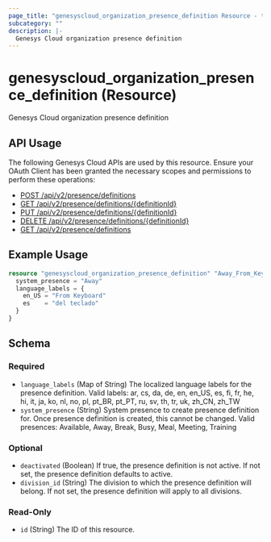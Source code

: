 ```yaml
---
page_title: "genesyscloud_organization_presence_definition Resource - terraform-provider-genesyscloud"
subcategory: ""
description: |-
  Genesys Cloud organization presence definition
---
```

# genesyscloud_organization_presence_definition (Resource)

Genesys Cloud organization presence definition

## API Usage
The following Genesys Cloud APIs are used by this resource. Ensure your OAuth Client has been granted the necessary scopes and permissions to perform these operations:

* [POST /api/v2/presence/definitions](https://developer.genesys.cloud/devapps/api-explorer#post-api-v2-presence-definitions)
* [GET /api/v2/presence/definitions/{definitionId}](https://developer.genesys.cloud/devapps/api-explorer#get-api-v2-presence-definitions--definitionId-)
* [PUT /api/v2/presence/definitions/{definitionId}](https://developer.genesys.cloud/devapps/api-explorer#put-api-v2-presence-definitions--definitionId-)
* [DELETE /api/v2/presence/definitions/{definitionId}](https://developer.genesys.cloud/devapps/api-explorer#delete-api-v2-presence-definitions--definitionId-)
* [GET /api/v2/presence/definitions](https://developer.genesys.cloud/devapps/api-explorer#get-api-v2-presence-definitions)



## Example Usage

```terraform
resource "genesyscloud_organization_presence_definition" "Away_From_Keyboard" {
  system_presence = "Away"
  language_labels = {
    en_US = "From Keyboard"
    es    = "del teclado"
  }
}
```

<!-- schema generated by tfplugindocs -->
## Schema

### Required

- `language_labels` (Map of String) The localized language labels for the presence definition. Valid labels: ar, cs, da, de, en, en_US, es, fi, fr, he, hi, it, ja, ko, nl, no, pl, pt_BR, pt_PT, ru, sv, th, tr, uk, zh_CN, zh_TW
- `system_presence` (String) System presence to create presence definition for. Once presence definition is created, this cannot be changed. Valid presences: Available, Away, Break, Busy, Meal, Meeting, Training

### Optional

- `deactivated` (Boolean) If true, the presence definition is not active. If not set, the presence definition defaults to active.
- `division_id` (String) The division to which the presence definition will belong. If not set, the presence definition will apply to all divisions.

### Read-Only

- `id` (String) The ID of this resource.

